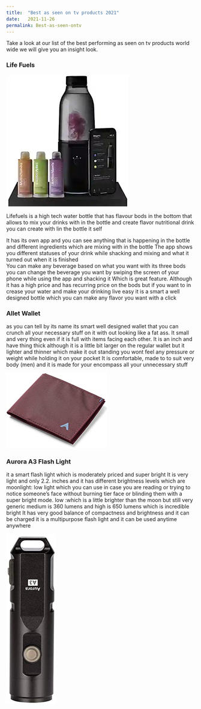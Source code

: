 ```yaml
---
title:  "Best as seen on tv products 2021"
date:   2021-11-26
permalink: Best-as-seen-ontv
---
```



Take a look at our list of the best performing as seen on tv products world wide we will give you an insight look.

### Life Fuels
![Water Bottle](public/Lifefuels.webp)

Lifefuels is a high tech water bottle that has flavour bods in the bottom that allows to mix your drinks with in the bottle and create flavor nutritional drink you can create with lin the bottle it self

It has its own app and you can see anything that is happening in the bottle and different ingredients which are mixing with in the bottle 
The app shows you different statuses of your drink while shacking and mixing  and what it turned out when it is finished  
You can make any beverage based on what you want with its three bods you can change the beverage you want by swiping the screen of your phone while using the app and shacking it Which is great feature. 
Although it has a high price and has recurring price on the bods but if you want to in crease your water and make your drinking live easy it is a smart a well designed bottle which you can make any flavor you want with a click 
### Allet Wallet
as you can tell by its name its smart well designed wallet that you can crunch all your necessary stuff on it with out looking like a fat ass.
It small and very thing even if it is full with items facing each other. 
It is an inch and have thing thick although it is a little bit larger on the regular wallet but it lighter and thinner which make it out standing you wont feel any pressure or weight while holding it on your pocket
It is comfortable, made to to suit very body (men) and it is made for your encompass all your unnecessary stuff

![Wallet](public/Wallet.jpg)

### Aurora A3 Flash Light

it a smart flash light which is moderately priced and super bright 
It is very light and only 2.2. inches and it has different brightness levels which are 
moonlight: low light which you can use in case you are reading or trying to notice someone’s face without burning tier face or blinding them with a super bright mode. 
 low :which is a little brighter than the moon but still very generic 
medium is 360 lumens and high is 650 lumens which is incredible bright 
It has very good balance of compactness and brightness and it can be charged it is a multipurpose flash light and it can be used anytime anywhere 

![Flash light](public/Aurora.jpg)



 










